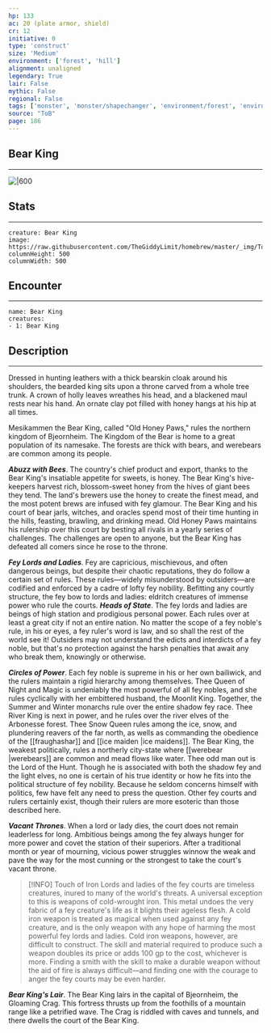 ```yaml
---
hp: 133
ac: 20 (plate armor, shield)
cr: 12
initiative: 0
type: 'construct'    
size: 'Medium'
environment: ['forest', 'hill']
alignment: unaligned
legendary: True
lair: False
mythic: False
regional: False
tags: ['monster', 'monster/shapechanger', 'environment/forest', 'environment/hill']
source: "ToB"
page: 186
---
```


## Bear King
---

![|600](https://raw.githubusercontent.com/TheGiddyLimit/homebrew/master/_img/ToB/Bear%20King.webp)

## Stats
---

```statblock
creature: Bear King
image: https://raw.githubusercontent.com/TheGiddyLimit/homebrew/master/_img/ToB/token/Bear%20King.png
columnHeight: 500
columnWidth: 500
```

## Encounter
---

```encounter-table
name: Bear King
creatures:
- 1: Bear King
```

## Description
---
Dressed in hunting leathers with a thick bearskin cloak around his shoulders, the bearded king sits upon a throne carved from a whole tree trunk. A crown of holly leaves wreathes his head, and a blackened maul rests near his hand. An ornate clay pot filled with honey hangs at his hip at all times.

Mesikammen the Bear King, called "Old Honey Paws," rules the northern kingdom of Bjeornheim. The Kingdom of the Bear is home to a great population of its namesake. The forests are thick with bears, and werebears are common among its people.

**_Abuzz with Bees_**. The country's chief product and export, thanks to the Bear King's insatiable appetite for sweets, is honey. The Bear King's hive-keepers harvest rich, blossom-sweet honey from the hives of giant bees they tend. The land's brewers use the honey to create the finest mead, and the most potent brews are infused with fey glamour.
The Bear King and his court of bear jarls, witches, and oracles spend most of their time hunting in the hills, feasting, brawling, and drinking mead. Old Honey Paws maintains his rulership over this court by besting all rivals in a yearly series of challenges. The challenges are open to anyone, but the Bear King has defeated all comers since he rose to the throne.

**_Fey Lords and Ladies_**. Fey are capricious, mischievous, and often dangerous beings, but despite their chaotic reputations, they do follow a certain set of rules. These rules—widely misunderstood by outsiders—are codified and enforced by a cadre of lofty fey nobility. Befitting any courtly structure, the fey bow to lords and ladies: eldritch creatures of immense power who rule the courts.
**_Heads of State_**. The fey lords and ladies are beings of high station and prodigious personal power. Each rules over at least a great city if not an entire nation. No matter the scope of a fey noble's rule, in his or eyes, a fey ruler's word is law, and so shall the rest of the world see it! Outsiders may not understand the edicts and interdicts of a fey noble, but that's no protection against the harsh penalties that await any who break them, knowingly or otherwise.

**_Circles of Power_**. Each fey noble is supreme in his or her own bailiwick, and the rulers maintain a rigid hierarchy among themselves. Thee Queen of Night and Magic is undeniably the most powerful of all fey nobles, and she rules cyclically with her embittered husband, the Moonlit King. Together, the Summer and Winter monarchs rule over the entire shadow fey race. Thee River King is next in power, and he rules over the river elves of the Arbonesse forest. Thee Snow Queen rules among the ice, snow, and plundering reavers of the far north, as wells as commanding the obedience of the [[fraughashar]] and [[ice maiden \|ice maidens]]. The Bear King, the weakest politically, rules a northerly city-state where [[werebear \|werebears]] are common and mead flows like water.
Thee odd man out is the Lord of the Hunt. Though he is associated with both the shadow fey and the light elves, no one is certain of his true identity or how he fits into the political structure of fey nobility. Because he seldom concerns himself with politics, few have felt any need to press the question.
Other fey courts and rulers certainly exist, though their rulers are more esoteric than those described here.

**_Vacant Thrones_**. When a lord or lady dies, the court does not remain leaderless for long. Ambitious beings among the fey always hunger for more power and covet the station of their superiors. After a traditional month or year of mourning, vicious power struggles winnow the weak and pave the way for the most cunning or the strongest to take the court's vacant throne.


> [!INFO] Touch of Iron
>Lords and ladies of the fey courts are timeless creatures, inured to many of the world's threats. A universal exception to this is weapons of cold-wrought iron. This metal undoes the very fabric of a fey creature's life as it blights their ageless flesh. A cold iron weapon is treated as magical when used against any fey creature, and is the only weapon with any hope of harming the most powerful fey lords and ladies.
>Cold iron weapons, however, are difficult to construct. The skill and material required to produce such a weapon doubles its price or adds 100 gp to the cost, whichever is more. Finding a smith with the skill to make a durable weapon without the aid of fire is always difficult—and finding one with the courage to anger the fey courts may be even harder.

**_Bear King's Lair_**. The Bear King lairs in the capital of Bjeornheim, the Gloaming Crag. This fortress thrusts up from the foothills of a mountain range like a petrified wave. The Crag is riddled with caves and tunnels, and there dwells the court of the Bear King.




